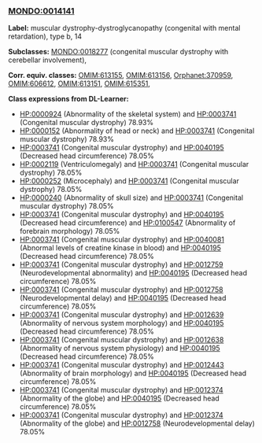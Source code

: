 
### [MONDO:0014141](http://purl.obolibrary.org/obo/MONDO_0014141)
**Label:** muscular dystrophy-dystroglycanopathy (congenital with mental retardation), type b, 14

**Subclasses:** [MONDO:0018277](http://purl.obolibrary.org/obo/MONDO_0018277) (congenital muscular dystrophy with cerebellar involvement), 

**Corr. equiv. classes:** [OMIM:613155](http://purl.obolibrary.org/obo/OMIM_613155), [OMIM:613156](http://purl.obolibrary.org/obo/OMIM_613156), [Orphanet:370959](http://www.orpha.net/ORDO/Orphanet_370959), [OMIM:606612](http://purl.obolibrary.org/obo/OMIM_606612), [OMIM:613151](http://purl.obolibrary.org/obo/OMIM_613151), [OMIM:615351](http://purl.obolibrary.org/obo/OMIM_615351), 

**Class expressions from DL-Learner:**

- [HP:0000924](http://purl.obolibrary.org/obo/HP_0000924) (Abnormality of the skeletal system) and [HP:0003741](http://purl.obolibrary.org/obo/HP_0003741) (Congenital muscular dystrophy) 78.93%
- [HP:0000152](http://purl.obolibrary.org/obo/HP_0000152) (Abnormality of head or neck) and [HP:0003741](http://purl.obolibrary.org/obo/HP_0003741) (Congenital muscular dystrophy) 78.93%
- [HP:0003741](http://purl.obolibrary.org/obo/HP_0003741) (Congenital muscular dystrophy) and [HP:0040195](http://purl.obolibrary.org/obo/HP_0040195) (Decreased head circumference) 78.05%
- [HP:0002119](http://purl.obolibrary.org/obo/HP_0002119) (Ventriculomegaly) and [HP:0003741](http://purl.obolibrary.org/obo/HP_0003741) (Congenital muscular dystrophy) 78.05%
- [HP:0000252](http://purl.obolibrary.org/obo/HP_0000252) (Microcephaly) and [HP:0003741](http://purl.obolibrary.org/obo/HP_0003741) (Congenital muscular dystrophy) 78.05%
- [HP:0000240](http://purl.obolibrary.org/obo/HP_0000240) (Abnormality of skull size) and [HP:0003741](http://purl.obolibrary.org/obo/HP_0003741) (Congenital muscular dystrophy) 78.05%
- [HP:0003741](http://purl.obolibrary.org/obo/HP_0003741) (Congenital muscular dystrophy) and [HP:0040195](http://purl.obolibrary.org/obo/HP_0040195) (Decreased head circumference) and [HP:0100547](http://purl.obolibrary.org/obo/HP_0100547) (Abnormality of forebrain morphology) 78.05%
- [HP:0003741](http://purl.obolibrary.org/obo/HP_0003741) (Congenital muscular dystrophy) and [HP:0040081](http://purl.obolibrary.org/obo/HP_0040081) (Abnormal levels of creatine kinase in blood) and [HP:0040195](http://purl.obolibrary.org/obo/HP_0040195) (Decreased head circumference) 78.05%
- [HP:0003741](http://purl.obolibrary.org/obo/HP_0003741) (Congenital muscular dystrophy) and [HP:0012759](http://purl.obolibrary.org/obo/HP_0012759) (Neurodevelopmental abnormality) and [HP:0040195](http://purl.obolibrary.org/obo/HP_0040195) (Decreased head circumference) 78.05%
- [HP:0003741](http://purl.obolibrary.org/obo/HP_0003741) (Congenital muscular dystrophy) and [HP:0012758](http://purl.obolibrary.org/obo/HP_0012758) (Neurodevelopmental delay) and [HP:0040195](http://purl.obolibrary.org/obo/HP_0040195) (Decreased head circumference) 78.05%
- [HP:0003741](http://purl.obolibrary.org/obo/HP_0003741) (Congenital muscular dystrophy) and [HP:0012639](http://purl.obolibrary.org/obo/HP_0012639) (Abnormality of nervous system morphology) and [HP:0040195](http://purl.obolibrary.org/obo/HP_0040195) (Decreased head circumference) 78.05%
- [HP:0003741](http://purl.obolibrary.org/obo/HP_0003741) (Congenital muscular dystrophy) and [HP:0012638](http://purl.obolibrary.org/obo/HP_0012638) (Abnormality of nervous system physiology) and [HP:0040195](http://purl.obolibrary.org/obo/HP_0040195) (Decreased head circumference) 78.05%
- [HP:0003741](http://purl.obolibrary.org/obo/HP_0003741) (Congenital muscular dystrophy) and [HP:0012443](http://purl.obolibrary.org/obo/HP_0012443) (Abnormality of brain morphology) and [HP:0040195](http://purl.obolibrary.org/obo/HP_0040195) (Decreased head circumference) 78.05%
- [HP:0003741](http://purl.obolibrary.org/obo/HP_0003741) (Congenital muscular dystrophy) and [HP:0012374](http://purl.obolibrary.org/obo/HP_0012374) (Abnormality of the globe) and [HP:0040195](http://purl.obolibrary.org/obo/HP_0040195) (Decreased head circumference) 78.05%
- [HP:0003741](http://purl.obolibrary.org/obo/HP_0003741) (Congenital muscular dystrophy) and [HP:0012374](http://purl.obolibrary.org/obo/HP_0012374) (Abnormality of the globe) and [HP:0012758](http://purl.obolibrary.org/obo/HP_0012758) (Neurodevelopmental delay) 78.05%


